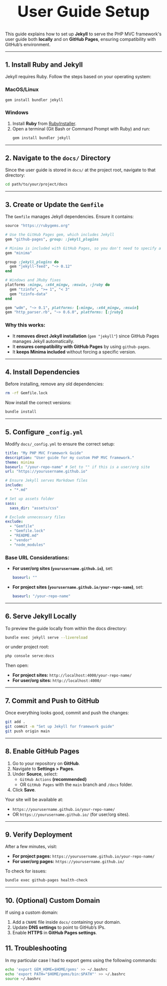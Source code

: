 <h1 style="font-size: 50px; text-align: center;">User Guide Setup</h1>

This guide explains how to set up **Jekyll** to serve the PHP MVC framework's user guide both **locally** and on **GitHub Pages**, ensuring compatibility with GitHub’s environment.

---

## 1. Install Ruby and Jekyll

Jekyll requires Ruby. Follow the steps based on your operating system:

### MacOS/Linux
```sh
gem install bundler jekyll
```

### Windows
1. Install **Ruby** from [RubyInstaller](https://rubyinstaller.org/).
2. Open a terminal (Git Bash or Command Prompt with Ruby) and run:
   ```sh
   gem install bundler jekyll
   ```

---

## 2. Navigate to the `docs/` Directory

Since the user guide is stored in `docs/` at the project root, navigate to that directory:
```sh
cd path/to/your/project/docs
```

---

## 3. Create or Update the `Gemfile`

The `Gemfile` manages Jekyll dependencies. Ensure it contains:

```ruby
source "https://rubygems.org"

# Use the GitHub Pages gem, which includes Jekyll
gem "github-pages", group: :jekyll_plugins

# Minima is included with GitHub Pages, so you don't need to specify a version.
gem "minima"

group :jekyll_plugins do
  gem "jekyll-feed", "~> 0.12"
end

# Windows and JRuby fixes
platforms :mingw, :x64_mingw, :mswin, :jruby do
  gem "tzinfo", ">= 1", "< 3"
  gem "tzinfo-data"
end

gem "wdm", "~> 0.1", platforms: [:mingw, :x64_mingw, :mswin]
gem "http_parser.rb", "~> 0.6.0", platforms: [:jruby]
```

### Why this works:
- It **removes direct Jekyll installation** (`gem "jekyll"`) since GitHub Pages manages Jekyll automatically.
- It **ensures compatibility with GitHub Pages** by using `github-pages`.
- It **keeps Minima included** without forcing a specific version.

---

## 4. Install Dependencies

Before installing, remove any old dependencies:
```sh
rm -rf Gemfile.lock
```

Now install the correct versions:
```sh
bundle install
```

---

## 5. Configure `_config.yml`

Modify `docs/_config.yml` to ensure the correct setup:

```yaml
title: "My PHP MVC Framework Guide"
description: "User guide for my custom PHP MVC framework."
theme: minima
baseurl: "/your-repo-name" # Set to "" if this is a user/org site
url: "https://yourusername.github.io"

# Ensure Jekyll serves Markdown files
include:
  - "*.md"

# Set up assets folder
sass:
  sass_dir: "assets/css"

# Exclude unnecessary files
exclude:
  - "Gemfile"
  - "Gemfile.lock"
  - "README.md"
  - "vendor"
  - "node_modules"
```

### Base URL Considerations:
- **For user/org sites (`yourusername.github.io`)**, set:
  ```yaml
  baseurl: ""
  ```
- **For project sites (`yourusername.github.io/your-repo-name`)**, set:
  ```yaml
  baseurl: "/your-repo-name"
  ```

---

## 6. Serve Jekyll Locally

To preview the guide locally from within the docs directory:
```sh
bundle exec jekyll serve --livereload
```
or under project root:
```sh
php console serve:docs
```


Then open:
- **For project sites:** `http://localhost:4000/your-repo-name/`
- **For user/org sites:** `http://localhost:4000/`

---

## 7. Commit and Push to GitHub

Once everything looks good, commit and push the changes:
```sh
git add .
git commit -m "Set up Jekyll for framework guide"
git push origin main
```

---

## 8. Enable GitHub Pages

1. Go to your repository on **GitHub**.
2. Navigate to **Settings > Pages**.
3. Under **Source**, select:
   - `GitHub Actions` **(recommended)**
   - OR `GitHub Pages` with the `main` branch and `/docs` folder.
4. Click **Save**.

Your site will be available at:
- `https://yourusername.github.io/your-repo-name/`
- OR `https://yourusername.github.io/` (for user/org sites).

---

## 9. Verify Deployment

After a few minutes, visit:
- **For project pages:** `https://yourusername.github.io/your-repo-name/`
- **For user/org pages:** `https://yourusername.github.io/`

To check for issues:
```sh
bundle exec github-pages health-check
```

---

## 10. (Optional) Custom Domain

If using a custom domain:

1. Add a `CNAME` file inside `docs/` containing your domain.
2. Update **DNS settings** to point to GitHub’s IPs.
3. Enable **HTTPS** in **GitHub Pages settings**.

## 11. Troubleshooting
In my particular case I had to export gems using the following commands:
```sh
echo 'export GEM_HOME=$HOME/gems' >> ~/.bashrc
echo 'export PATH="$HOME/gems/bin:$PATH"' >> ~/.bashrc
source ~/.bashrc
```